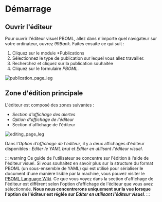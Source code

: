 # Démarrage

## Ouvrir l'éditeur

Pour ouvrir l'éditeur visuel PBOML, allez dans n'importe quel navigateur sur votre ordinateur, ouvrez *99Bank*. Faites ensuite ce qui suit :
1. Cliquez sur le module *Publications
2. Sélectionnez le type de publication sur lequel vous allez travailler.
3. Recherchez et cliquez sur la publication souhaitée
4. Cliquez sur le formulaire *PBOML*.

![publication_page_leg](/publication_page_leg.png)

## Zone d'édition principale

L'éditeur est composé des zones suivantes :
- *Section d'affichage des alertes*
- *Option d'affichage de l'éditeur*
- Section d'affichage de l'éditeur

![editing_page_leg](/editing_page_leg.png)

Dans l'*Option d'affichage de l'éditeur*, il y a deux affichages d'éditeur disponibles : *Editer le YAML brut* et *Editer en utilisant l'éditeur visuel*. 

::: warning
Ce guide de l'utilisateur se concentre sur l'édition à l'aide de l'éditeur visuel. Si vous souhaitez en savoir plus sur la structure du format PBOML (un sous-ensemble de YAML) qui est utilisé pour sérialiser le document d'une manière lisible par la machine, vous pouvez visiter le [PBOML Language Wiki](https://github.com/pbo-dpb/pboml-parser--parseur-pboml/wiki). Ce que vous voyez dans la section d'affichage de l'éditeur est différent selon l'option d'affichage de l'éditeur que vous avez sélectionnée. **Nous nous concentrerons uniquement sur la vue lorsque l'option de l'éditeur est réglée sur *Editer en utilisant l'éditeur visuel***.
:::